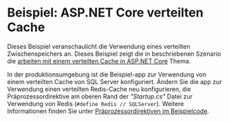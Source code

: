 # <a name="aspnet-core-distributed-cache-sample"></a>Beispiel: ASP.NET Core verteilten Cache

Dieses Beispiel veranschaulicht die Verwendung eines verteilten Zwischenspeichers an. Dieses Beispiel zeigt die in beschriebenen Szenario die [arbeiten mit einem verteilten Cache in ASP.NET Core](https://docs.microsoft.com/aspnet/core/performance/caching/distributed) Thema.

In der produktionsumgebung ist die Beispiel-app zur Verwendung von einem verteilten Cache von SQL Server konfiguriert. Ändern Sie die app zur Verwendung einen verteilten Redis-Cache neu konfigurieren, die Präprozessordirektive am oberen Rand der *"Startup.cs"* Datei zur Verwendung von Redis (`#define Redis // SQLServer`). Weitere Informationen finden Sie unter [Präprozessordirektiven im Beispielcode](https://docs.microsoft.com/aspnet/core/#preprocessor-directives-in-sample-code).
